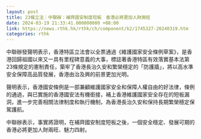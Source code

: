 ```yaml
---
layout: post
title: 23條立法｜中聯辦：補齊國安制度短板　香港必將更加人財兩旺
date: 2024-03-19 21:33:41.000000000 +08:00
link: https://news.rthk.hk/rthk/ch/component/k2/1745327-20240319.htm
categories: rthk
---
```


中聯辦發聲明表示，香港特區立法會以全票通過《維護國家安全條例草案》，是香港回歸祖國以來又一具有里程碑意義的大事，標誌著香港特區有效落實基本法第23條規定的憲制責任，築牢了香港長治久安和繁榮穩定的「防護牆」，將以高水準安全保障高品質發展，香港由治及興的前景更加光明。

聲明表示，香港國安條例是一部兼顧維護國家安全和保障人權自由的好法律，條例的通過，與已實施的香港國安法有機銜接，補上香港維護國家安全存在的短板漏洞，進一步完善相關法律制度和執行機制，為香港長治久安和保持長期繁榮穩定保駕護航。

中聯辦表示，事實將證明，在補齊國安制度短板之後，一個安全穩定、發展可期的香港必將更加人財兩旺、魅力四射。
